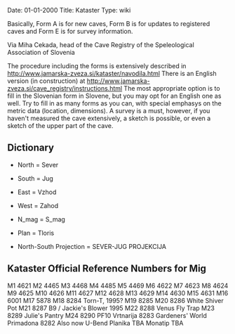 Date: 01-01-2000
Title: Kataster
Type: wiki



Basically, Form A is for new caves, Form B is for updates to registered
caves and Form E is for survey information.

Via Miha Cekada, head of the Cave Registry of the Speleological
Association of Slovenia

The procedure including the forms is extensively described in
<http://www.jamarska-zveza.si/kataster/navodila.html> There is an
English version (in construction) at
<http://www.jamarska-zveza.si/cave_registry/instructions.html> The most
appropriate option is to fill in the Slovenian form in Slovene, but you
may opt for an English one as well. Try to fill in as many forms as you
can, with special emphasys on the metric data (location, dimensions). A
survey is a must, however, if you haven't measured the cave extensively,
a sketch is possible, or even a sketch of the upper part of the cave.





Dictionary
----------

-   North = Sever
-   South = Jug
-   East = Vzhod
-   West = Zahod




-   N\_mag = S\_mag




-   Plan = Tloris
-   North-South Projection = SEVER-JUG PROJEKCIJA





Kataster Official Reference Numbers for Mig
-------------------------------------------

M1
4621
M2
4465
M3
4468
M4
4485
M5
4469
M6
4622
M7
4623
M8
4624
M9
4625
M10
4626
M11
4627
M12
4628
M13
4629
M14
4630
M15
4631
M16
6001
M17
5878
M18
8284
Torn-T, 1995?
M19
8285
M20
8286
White Shiver Pot
M21
8287
B9 / Jackie's Blower 1995
M22
8288
Venus Fly Trap
M23
8289
Julie's Pantry
M24
8290
PF10
Vrtnarija
8283
Gardeners' World
Primadona
8282
Also now U-Bend
Planika
TBA
Monatip
TBA
